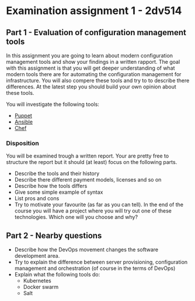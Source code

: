# Examination assignment 1 - 2dv514

## Part 1 - Evaluation of configuration management tools

In this assignment you are going to learn about modern configuration management tools and show your findings in a written rapport. The goal with this assignment is that you will get deeper understanding of what modern tools there are for automating the configuration management for infrastructure. You will also compere these tools and try to to describe there differences. At the latest step you should build your own opinion about these tools.

You will investigate the following tools:
  * [Puppet](https://puppet.com/)
  * [Ansible](https://www.ansible.com/)
  * [Chef](https://www.chef.io/)

### Disposition
You will be examined trough a written report. Your are pretty free to structure the report but it should (at least) focus on the following parts.

* Describe the tools and their history
* Describe there different payment models, licenses and so on
* Describe how the tools differs
* Give some simple example of syntax
* List pros and cons
* Try to motivate your favourite (as far as you can tell). In the end of the course you will have a project where you will try out one of these technologies. Which one will you choose and why?


## Part 2 - Nearby questions
* Describe how the DevOps movement changes the software development area.
* Try to explain the difference between server provisioning, configuration management and orchestration (of course in the terms of DevOps)
* Explain what the following tools do:
    * Kubernetes
    * Docker swarm
    * Salt
